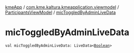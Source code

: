 [kmeApp](../../index.md) / [com.kme.kaltura.kmeapplication.viewmodel](../index.md) / [ParticipantsViewModel](index.md) / [micToggledByAdminLiveData](./mic-toggled-by-admin-live-data.md)

# micToggledByAdminLiveData

`val micToggledByAdminLiveData: LiveData<`[`Boolean`](https://kotlinlang.org/api/latest/jvm/stdlib/kotlin/-boolean/index.html)`>`